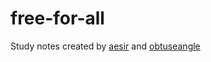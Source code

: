 # free-for-all

Study notes created by [aesir](https://github.com/AEsir777) and [obtuseangle](https://github.com/angelz913)
